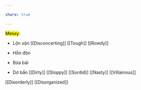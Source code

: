 ---  
share: true  
---  
<mark class="hltr-grey-gainsboro">Messy</mark>:  
- Lộn xộn [[Disconcerting]] [[Tough]] [[Rowdy]]  
- Hỗn độn   
- Bừa bãi  
- Dơ bẩn [[Dirty]] [[Sloppy]] [[Sordid]] [[Nasty]] [[Villainous]]  
[[Disorderly]] [[Disorganized]]